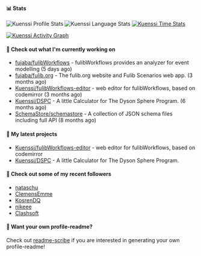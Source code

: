#### 📊 Stats
![Kuenssi Profile Stats](https://github-readme-stats.vercel.app/api?username=Kuenssi&show_icons=true&theme=dark&count_private=true&icon_color=0075ff&include_all_commits=true)
![Kuenssi Language Stats](https://github-readme-stats.vercel.app/api/top-langs/?username=Kuenssi&layout=compact&theme=dark&icon_color=0075ff&show_icons=true&langs_count=10)
[![Kuenssi Time Stats](https://github-readme-stats.vercel.app/api/wakatime?username=Kuenssi&theme=dark&layout=compact&langs_count=10)](https://wakatime.com/@Kuenssi)

<a href="https://github.com/ashutosh00710/github-readme-activity-graph"><img alt="Kuenssi Activity Graph" 
src="https://activity-graph.herokuapp.com/graph?username=Kuenssi&bg_color=141414&color=FFFFFF&line=ea8204&point=c3c3c3&hide_border=true" /></a>

#### 👷 Check out what I'm currently working on

- [fujaba/fulibWorkflows](https://github.com/fujaba/fulibWorkflows) - fulibWorkflows provides an analyzer for event modelling (5 days ago)
- [fujaba/fulib.org](https://github.com/fujaba/fulib.org) - The fulib.org website and Fulib Scenarios web app. (3 months ago)
- [Kuenssi/fulibWorkflows-editor](https://github.com/Kuenssi/fulibWorkflows-editor) - web editor for fulibWorkflows, based on codemirror (3 months ago)
- [Kuenssi/DSPC](https://github.com/Kuenssi/DSPC) - A little Calculator for The Dyson Sphere Program. (6 months ago)
- [SchemaStore/schemastore](https://github.com/SchemaStore/schemastore) - A collection of JSON schema files including full API (8 months ago)

#### 🌱 My latest projects

- [Kuenssi/fulibWorkflows-editor](https://github.com/Kuenssi/fulibWorkflows-editor) - web editor for fulibWorkflows, based on codemirror
- [Kuenssi/DSPC](https://github.com/Kuenssi/DSPC) - A little Calculator for The Dyson Sphere Program.

#### 👯 Check out some of my recent followers

- [nataschu](https://github.com/nataschu)
- [ClemensEmme](https://github.com/ClemensEmme)
- [KosrenDQ](https://github.com/KosrenDQ)
- [nikeee](https://github.com/nikeee)
- [Clashsoft](https://github.com/Clashsoft)

#### 📇 Want your own profile-readme?
Check out [readme-scribe](https://github.com/muesli/readme-scribe) if you are interested in generating your own profile-readme!
